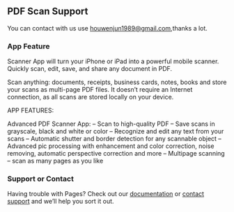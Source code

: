 ## PDF Scan Support

You can contact with us use houwenjun1989@gmail.com,thanks a lot.

### App Feature

Scanner App will turn your iPhone or iPad into a powerful mobile scanner. Quickly scan, edit, save, and share any document in PDF.

Scan anything: documents, receipts, business cards, notes, books and store your scans as multi-page PDF  files. It doesn’t require an Internet connection, as all scans are stored locally on your device.

APP FEATURES:

Advanced PDF Scanner App:
– Scan to high-quality PDF 
– Save scans in grayscale, black and white or color
– Recognize and edit any text from your scans
– Automatic shutter and border detection for any scannable object
– Advanced pic processing with enhancement and color correction, noise removing, automatic perspective correction and more
– Multipage scanning – scan as many pages as you like

### Support or Contact

Having trouble with Pages? Check out our [documentation](https://help.github.com/categories/github-pages-basics/) or [contact support](https://github.com/contact) and we’ll help you sort it out.
